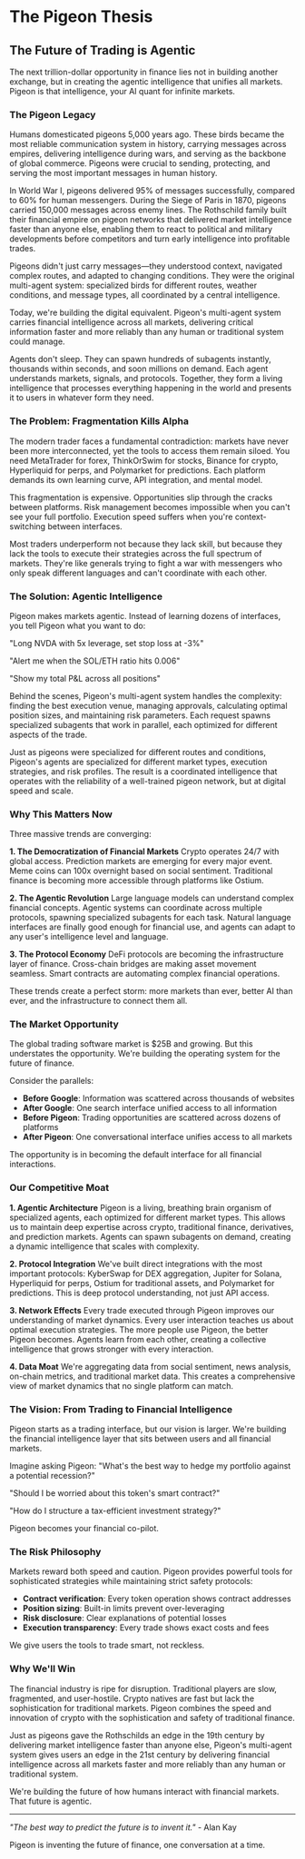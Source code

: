 # The Pigeon Thesis

## The Future of Trading is Agentic

The next trillion-dollar opportunity in finance lies not in building another exchange, but in creating the agentic intelligence that unifies all markets. Pigeon is that intelligence, your AI quant for infinite markets.

### The Pigeon Legacy

Humans domesticated pigeons 5,000 years ago. These birds became the most reliable communication system in history, carrying messages across empires, delivering intelligence during wars, and serving as the backbone of global commerce. Pigeons were crucial to sending, protecting, and serving the most important messages in human history.

In World War I, pigeons delivered 95% of messages successfully, compared to 60% for human messengers. During the Siege of Paris in 1870, pigeons carried 150,000 messages across enemy lines. The Rothschild family built their financial empire on pigeon networks that delivered market intelligence faster than anyone else, enabling them to react to political and military developments before competitors and turn early intelligence into profitable trades.

Pigeons didn't just carry messages—they understood context, navigated complex routes, and adapted to changing conditions. They were the original multi-agent system: specialized birds for different routes, weather conditions, and message types, all coordinated by a central intelligence.

Today, we're building the digital equivalent. Pigeon's multi-agent system carries financial intelligence across all markets, delivering critical information faster and more reliably than any human or traditional system could manage.

Agents don't sleep. They can spawn hundreds of subagents instantly, thousands within seconds, and soon millions on demand. Each agent understands markets, signals, and protocols. Together, they form a living intelligence that processes everything happening in the world and presents it to users in whatever form they need.

### The Problem: Fragmentation Kills Alpha

The modern trader faces a fundamental contradiction: markets have never been more interconnected, yet the tools to access them remain siloed. You need MetaTrader for forex, ThinkOrSwim for stocks, Binance for crypto, Hyperliquid for perps, and Polymarket for predictions. Each platform demands its own learning curve, API integration, and mental model.

This fragmentation is expensive. Opportunities slip through the cracks between platforms. Risk management becomes impossible when you can't see your full portfolio. Execution speed suffers when you're context-switching between interfaces.

Most traders underperform not because they lack skill, but because they lack the tools to execute their strategies across the full spectrum of markets. They're like generals trying to fight a war with messengers who only speak different languages and can't coordinate with each other.

### The Solution: Agentic Intelligence

Pigeon makes markets agentic. Instead of learning dozens of interfaces, you tell Pigeon what you want to do:

"Long NVDA with 5x leverage, set stop loss at -3%"

"Alert me when the SOL/ETH ratio hits 0.006"

"Show my total P&L across all positions"

Behind the scenes, Pigeon's multi-agent system handles the complexity: finding the best execution venue, managing approvals, calculating optimal position sizes, and maintaining risk parameters. Each request spawns specialized subagents that work in parallel, each optimized for different aspects of the trade.

Just as pigeons were specialized for different routes and conditions, Pigeon's agents are specialized for different market types, execution strategies, and risk profiles. The result is a coordinated intelligence that operates with the reliability of a well-trained pigeon network, but at digital speed and scale.

### Why This Matters Now

Three massive trends are converging:

**1. The Democratization of Financial Markets**
Crypto operates 24/7 with global access. Prediction markets are emerging for every major event. Meme coins can 100x overnight based on social sentiment. Traditional finance is becoming more accessible through platforms like Ostium.

**2. The Agentic Revolution**
Large language models can understand complex financial concepts. Agentic systems can coordinate across multiple protocols, spawning specialized subagents for each task. Natural language interfaces are finally good enough for financial use, and agents can adapt to any user's intelligence level and language.

**3. The Protocol Economy**
DeFi protocols are becoming the infrastructure layer of finance. Cross-chain bridges are making asset movement seamless. Smart contracts are automating complex financial operations.

These trends create a perfect storm: more markets than ever, better AI than ever, and the infrastructure to connect them all.

### The Market Opportunity

The global trading software market is $25B and growing. But this understates the opportunity. We're building the operating system for the future of finance.

Consider the parallels:
- **Before Google**: Information was scattered across thousands of websites
- **After Google**: One search interface unified access to all information
- **Before Pigeon**: Trading opportunities are scattered across dozens of platforms
- **After Pigeon**: One conversational interface unifies access to all markets

The opportunity is in becoming the default interface for all financial interactions.

### Our Competitive Moat

**1. Agentic Architecture**
Pigeon is a living, breathing brain organism of specialized agents, each optimized for different market types. This allows us to maintain deep expertise across crypto, traditional finance, derivatives, and prediction markets. Agents can spawn subagents on demand, creating a dynamic intelligence that scales with complexity.

**2. Protocol Integration**
We've built direct integrations with the most important protocols: KyberSwap for DEX aggregation, Jupiter for Solana, Hyperliquid for perps, Ostium for traditional assets, and Polymarket for predictions. This is deep protocol understanding, not just API access.

**3. Network Effects**
Every trade executed through Pigeon improves our understanding of market dynamics. Every user interaction teaches us about optimal execution strategies. The more people use Pigeon, the better Pigeon becomes. Agents learn from each other, creating a collective intelligence that grows stronger with every interaction.

**4. Data Moat**
We're aggregating data from social sentiment, news analysis, on-chain metrics, and traditional market data. This creates a comprehensive view of market dynamics that no single platform can match.

### The Vision: From Trading to Financial Intelligence

Pigeon starts as a trading interface, but our vision is larger. We're building the financial intelligence layer that sits between users and all financial markets.

Imagine asking Pigeon:
"What's the best way to hedge my portfolio against a potential recession?"

"Should I be worried about this token's smart contract?"

"How do I structure a tax-efficient investment strategy?"

Pigeon becomes your financial co-pilot.

### The Risk Philosophy

Markets reward both speed and caution. Pigeon provides powerful tools for sophisticated strategies while maintaining strict safety protocols:

- **Contract verification**: Every token operation shows contract addresses
- **Position sizing**: Built-in limits prevent over-leveraging
- **Risk disclosure**: Clear explanations of potential losses
- **Execution transparency**: Every trade shows exact costs and fees

We give users the tools to trade smart, not reckless.

### Why We'll Win

The financial industry is ripe for disruption. Traditional players are slow, fragmented, and user-hostile. Crypto natives are fast but lack the sophistication for traditional markets. Pigeon combines the speed and innovation of crypto with the sophistication and safety of traditional finance.

Just as pigeons gave the Rothschilds an edge in the 19th century by delivering market intelligence faster than anyone else, Pigeon's multi-agent system gives users an edge in the 21st century by delivering financial intelligence across all markets faster and more reliably than any human or traditional system.

We're building the future of how humans interact with financial markets. That future is agentic.

---

*"The best way to predict the future is to invent it."* - Alan Kay

Pigeon is inventing the future of finance, one conversation at a time.
